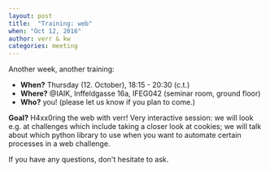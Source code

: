 ```yaml
---
layout: post
title:  "Training: web"
when: "Oct 12, 2016"
author: verr & kw
categories: meeting
---
```


Another week, another training:

* **When?** Thursday (12. October), 18:15 - 20:30 (c.t.)
* **Where?** @IAIK, Inffeldgasse 16a, IFEG042 (seminar room, ground floor)
* **Who?** you! (please let us know if you plan to come.)


**Goal?** 
H4xx0ring the web with verr! Very interactive session: we will look e.g. at challenges which include taking a closer look at cookies; we will talk about which python library to use when you want to automate certain processes in a web challenge.

If you have any questions, don't hesitate to ask.